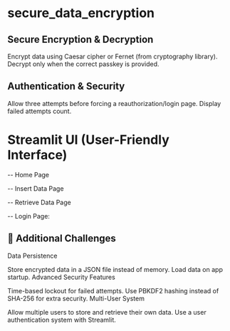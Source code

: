 # secure_data_encryption

## Secure Encryption & Decryption
Encrypt data using Caesar cipher or Fernet (from cryptography library).
Decrypt only when the correct passkey is provided.

## Authentication & Security
Allow three attempts before forcing a reauthorization/login page.
Display failed attempts count.

# Streamlit UI (User-Friendly Interface)
-- Home Page

-- Insert Data Page

-- Retrieve Data Page

-- Login Page:

## 🔹 Additional Challenges
Data Persistence

Store encrypted data in a JSON file instead of memory.
Load data on app startup.
Advanced Security Features

Time-based lockout for failed attempts.
Use PBKDF2 hashing instead of SHA-256 for extra security.
Multi-User System

Allow multiple users to store and retrieve their own data.
Use a user authentication system with Streamlit.
